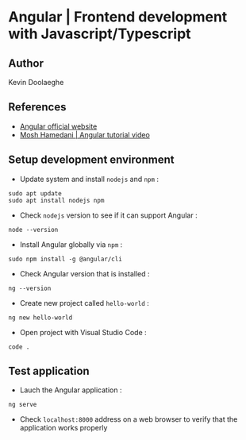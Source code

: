 # Angular | Frontend development with Javascript/Typescript

## Author

Kevin Doolaeghe

## References

* [Angular official website](https://angular.io/)
* [Mosh Hamedani | Angular tutorial video](https://www.youtube.com/watch?v=k5E2AVpwsko&t=630s)

## Setup development environment

* Update system and install `nodejs` and `npm` :
```
sudo apt update
sudo apt install nodejs npm
```

* Check `nodejs` version to see if it can support Angular :
```
node --version
```

* Install Angular globally via `npm` :
```
sudo npm install -g @angular/cli
```

* Check Angular version that is installed :
```
ng --version
```

* Create new project called `hello-world` :
```
ng new hello-world
```

* Open project with Visual Studio Code :
```
code .
```

## Test application

* Lauch the Angular application :
```
ng serve
```

* Check `localhost:8000` address on a web browser to verify that the application works properly
